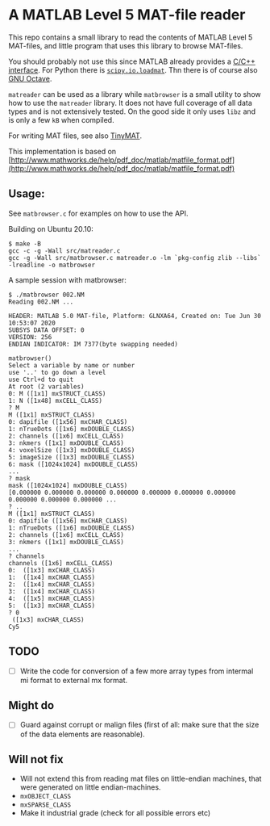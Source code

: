 # A MATLAB Level 5 MAT-file reader

This repo contains a small library to read the contents of MATLAB Level 5 MAT-files, and little program that uses this library to browse MAT-files.

You should probably not use this since MATLAB already provides a [C/C++ interface](https://se.mathworks.com/help/matlab/matlab-c-api-to-read-mat-file-data.html). For Python there is [`scipy.io.loadmat`](https://docs.scipy.org/doc/scipy/reference/generated/scipy.io.loadmat.html). Thn there is of course also [GNU Octave](https://www.gnu.org/software/octave/). 

`matreader` can be used as a library while `matbrowser` is a small utility to show how to use the `matreader` library. It does not have full coverage of all data types and is not extensively tested. On the good side it only uses `libz` and is only a few `kB` when compiled.


For writing MAT files, see also [TinyMAT](https://github.com/jkriege2/TinyMAT).

This implementation is based on [http://www.mathworks.de/help/pdf_doc/matlab/matfile_format.pdf](http://www.mathworks.de/help/pdf_doc/matlab/matfile_format.pdf)

## Usage:
See `matbrowser.c` for examples on how to use the API.

Building on Ubuntu 20.10:
```
$ make -B
gcc -c -g -Wall src/matreader.c 
gcc -g -Wall src/matbrowser.c matreader.o -lm `pkg-config zlib --libs` -lreadline -o matbrowser
```

A sample session with matbrowser:
```
$ ./matbrowser 002.NM 
Reading 002.NM ... 

HEADER: MATLAB 5.0 MAT-file, Platform: GLNXA64, Created on: Tue Jun 30 10:53:07 2020                                        
SUBSYS DATA OFFSET: 0
VERSION: 256
ENDIAN INDICATOR: IM 7377(byte swapping needed)

matbrowser()
Select a variable by name or number
use '..' to go down a level
use Ctrl+d to quit
At root (2 variables)
0: M ([1x1] mxSTRUCT_CLASS)
1: N ([1x48] mxCELL_CLASS)
? M
M ([1x1] mxSTRUCT_CLASS)
0: dapifile ([1x56] mxCHAR_CLASS)
1: nTrueDots ([1x6] mxDOUBLE_CLASS)
2: channels ([1x6] mxCELL_CLASS)
3: nkmers ([1x1] mxDOUBLE_CLASS)
4: voxelSize ([1x3] mxDOUBLE_CLASS)
5: imageSize ([1x3] mxDOUBLE_CLASS)
6: mask ([1024x1024] mxDOUBLE_CLASS)
...
? mask
mask ([1024x1024] mxDOUBLE_CLASS)
[0.000000 0.000000 0.000000 0.000000 0.000000 0.000000 0.000000 0.000000 0.000000 0.000000 ...
? ..
M ([1x1] mxSTRUCT_CLASS)
0: dapifile ([1x56] mxCHAR_CLASS)
1: nTrueDots ([1x6] mxDOUBLE_CLASS)
2: channels ([1x6] mxCELL_CLASS)
3: nkmers ([1x1] mxDOUBLE_CLASS)
...
? channels
channels ([1x6] mxCELL_CLASS)
0:  ([1x3] mxCHAR_CLASS)
1:  ([1x4] mxCHAR_CLASS)
2:  ([1x4] mxCHAR_CLASS)
3:  ([1x4] mxCHAR_CLASS)
4:  ([1x5] mxCHAR_CLASS)
5:  ([1x3] mxCHAR_CLASS)
? 0
 ([1x3] mxCHAR_CLASS)
Cy5
```

## TODO
 - [ ] Write the code for conversion of a few more array types from intermal mi format to external mx format.

## Might do
 - [ ] Guard against corrupt or malign files (first of all: make sure that the size of the data elements are reasonable).

## Will not fix
 - Will not extend this from reading mat files on little-endian machines, that were generated on little endian-machines.
 - `mxOBJECT_CLASS`
 - `mxSPARSE_CLASS`
 - Make it industrial grade (check for all possible errors etc)

